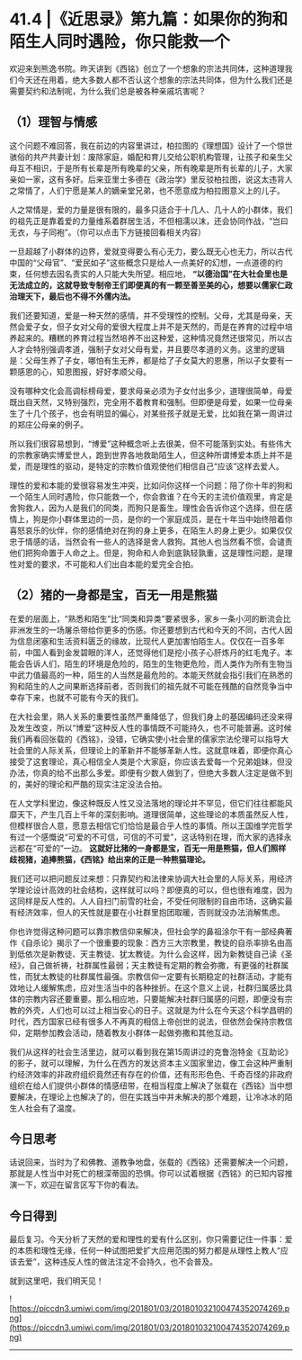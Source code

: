 # 41.4 |《近思录》第九篇：如果你的狗和陌生人同时遇险，你只能救一个

欢迎来到熊逸书院。昨天讲到《西铭》创立了一个想象的宗法共同体，这种道理我们今天还在用着，绝大多数人都不否认这个想象的宗法共同体，但为什么我们还是需要契约和法制呢，为什么我们总是被各种亲戚坑害呢？

## （1）理智与情感

这个问题不难回答，我在前边的内容里讲过，柏拉图的《理想国》设计了一个惊世骇俗的共产共妻计划：废除家庭，婚配和育儿交给公职机构管理，让孩子和亲生父母互不相识，于是所有长辈是所有晚辈的父亲，所有晚辈是所有长辈的儿子，大家亲如一家，这有多好。后来亚里士多德在《政治学》里反驳柏拉图，说这太违背人之常情了，人们宁愿是某人的嫡亲堂兄弟，也不愿意成为柏拉图意义上的儿子。

人之常情是，爱的力量是很有限的，最多只适合于十几人、几十人的小群体，我们的祖先正是靠着爱的力量维系着群居生活，不但相濡以沫，还会协同作战，“岂曰无衣，与子同袍”。（你可以点击下方链接回看相关内容）

一旦超越了小群体的边界，爱就变得要么有心无力，要么既无心也无力，所以古代中国的“父母官”、“爱民如子”这些概念只是给人一点美好的幻想，一点道德的约束，任何想去因名责实的人只能大失所望。相应地， **“以德治国”在大社会里也是无法成立的，这就导致专制帝王们即便真的有一颗至善至美的心，想要以儒家仁政治理天下，最后也不得不外儒内法。**

我们还要知道，爱是一种天然的感情，并不受理性的控制。父母，尤其是母亲，天然会爱子女，但子女对父母的爱很大程度上并不是天然的，而是在养育的过程中培养起来的。糟糕的养育过程当然培养不出这种爱，这种情况竟然还很常见，所以古人才会特别强调孝道，强制子女对父母有爱，并且要尽孝道的义务。这里的逻辑是：父母生养了子女，哪怕有生无养，都是给了子女莫大的恩惠，所以子女要有一颗感恩的心，知恩图报，好好孝顺父母。

没有哪种文化会高调标榜母爱，要求母亲必须为子女付出多少，道理很简单，母爱既出自天然，又特别强烈，完全用不着教育和强制。但即便是母爱，如果一位母亲生了十几个孩子，也会有明显的偏心，对某些孩子就是无爱，比如我在第一周讲过的郑庄公母亲的例子。

所以我们很容易想到，“博爱”这种概念听上去很美，但不可能落到实处。有些伟大的宗教家确实博爱世人，跑到世界各地救助陌生人，但这种所谓博爱本质上并不是爱，而是理性的驱动，是特定的宗教价值观使他们相信自己“应该”这样去爱人。

理性的爱和本能的爱很容易发生冲突，比如问你这样一个问题：陪了你十年的狗和一个陌生人同时遇险，你只能救一个，你会救谁？在今天的主流价值观里，肯定是舍狗救人，因为人是我们的同类，而狗只是畜生。理性会告诉你这个选择，但在感情上，狗是你小群体里边的一员，是你的一个家庭成员，是在十年当中始终陪着你喜怒哀乐的伙伴，你的感情绝对在狗的身上更多，在陌生人的身上更少。如果仅仅忠于情感的话，当然会有一些人的选择是舍人救狗。其他人也当然看不惯，会谴责他们把狗命置于人命之上。但是，狗命和人命到底孰轻孰重，这是理性问题，是理性对爱的要求，不可能和人们出自本能的爱完全合拍。

## （2）猪的一身都是宝，百无一用是熊猫

在爱的层面上，“熟悉和陌生”比“同类和异类”要紧很多，家乡一条小河的断流会比非洲发生的一场屠杀带给你更多的伤感。你还要想到古代和今天的不同，古代人因为信息闭塞和生活资料匮乏的缘故，比现代人更加害怕陌生人。仅仅在一百多年前，中国人看到金发碧眼的洋人，还觉得他们是挖小孩子心肝炼丹的红毛鬼子。本能会告诉人们，陌生的环境是危险的，陌生的生物更危险，而人类作为所有生物当中武力值最高的一种，陌生的人当然是最危险的。本能天然就会指引我们在熟悉的狗和陌生的人之间果断选择前者，否则我们的祖先就不可能在残酷的自然竞争当中幸存下来，也就不可能有今天的我们。

在大社会里，熟人关系的重要性虽然严重降低了，但我们身上的基因编码还没来得及发生改变，所以“博爱”这种反人性的事情既不可能持久，也不可能普遍。这时候我们再看回张载的《西铭》，没错，它确实使小社会里的儒家宗法伦理可以指导大社会里的人际关系，但理论上的革新并不能够革新人性。这就意味着，即便你真心接受了这套理论，真心相信全人类是个大家庭，你应该去爱每一个兄弟姐妹，但没办法，你真的给不出那么多爱。即便有少数人做到了，但绝大多数人注定是做不到的，美好的理论和严酷的现实注定没法合拍。

在人文学科里边，像这种既反人性又没法落地的理论并不罕见，但它们往往都能风靡天下，产生几百上千年的深刻影响。道理很简单，这些理论的本质虽然反人性，但模样很合人意，愿意去相信它们恰恰是最合乎人性的事情。所以王国维学完哲学有过一个感慨说“可爱的不可信，可信的不可爱”，这话特别在理，而大家的选择永远都在“可爱的”一边。 **这就好比猪的一身都是宝，百无一用是熊猫，但人们照样歧视猪，追捧熊猫，《西铭》给出来的正是一种熊猫理论。**

我们还可以把问题反过来想：只靠契约和法律来协调大社会里的人际关系，用经济学理论设计高效的社会结构，这样就可以吗？即便真的可以，但也很有难度，因为这同样是反人性的。人人自扫门前雪的社会，不受任何限制的自由市场，这确实最有经济效率，但人的天性就是要在小社群里抱团取暖，否则就没办法消解焦虑。

你也许觉得这种问题可以靠宗教信仰来解决，但社会学的鼻祖涂尔干有一部经典著作《自杀论》揭示了一个很重要的现象：西方三大宗教里，教徒的自杀率排名由高到低依次是新教徒、天主教徒、犹太教徒。为什么会这样，因为新教徒自己读《圣经》，自己做祈祷，社群属性最弱；天主教徒有定期的教会弥撒，有更强的社群属性，而犹太教徒的社群属性最强。宗教信仰一定要有长期稳定的社群活动，才能有效地让人缓解焦虑，应对生活当中的各种挫折。在这个意义上说，社群归属感比具体的宗教内容还要重要。那么相应地，只要能解决社群归属感的问题，即便没有宗教的外壳，人们也可以过上相当安心的日子。这就是为什么在今天这个科学昌明的时代，西方国家已经有很多人不再真的相信上帝创世的说法，但依然会保持宗教信仰，定期参加教会活动，随着教友小群体一起做弥撒和其他互动。

我们从这样的社会生活里边，就可以看到我在第15周讲过的克鲁泡特金《互助论》的影子，就可以理解，为什么在西方的发达资本主义国家里边，像工会这种严重制约经济效率的非政府组织竟然还有存在的价值，还有形形色色、千奇百怪的非政府组织在给人们提供小群体的情感纽带，在相当程度上解决了张载在《西铭》当中想要解决，在理论上也解决了的，但在实践当中并未解决的那个难题，让冷冰冰的陌生人社会有了温度。

## 今日思考

话说回来，当时为了和佛教、道教争地盘，张载的《西铭》还需要解决一个问题，那就是人性当中对死亡的根深蒂固的恐惧。你可以试着根据《西铭》的已知内容推演一下，欢迎在留言区写下你的看法。

## 今日得到

最后复习。今天分析了天然的爱和理性的爱有什么区别，你只需要记住一件事：爱的本质和理性无缘，任何一种试图把爱扩大应用范围的努力都是从理性上教人“应该去爱”，这种违反人性的做法注定不会持久，也不会普及。

就到这里吧，我们明天见！

![https://piccdn3.umiwi.com/img/201801/03/201801032100474352074269.png](https://piccdn3.umiwi.com/img/201801/03/201801032100474352074269.png)

---
